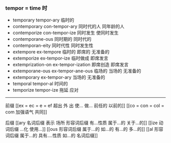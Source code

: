 ### tempor = time 时

- temporary  tempor-ary 临时的                                                                                   
- contemporary con-tempor-ary 同时代的人 同年龄的人
- contemporize con-tempor-ize 同时发生 使同时发生
- contemporane-ous  同时期的 同时代的
- contemporan-eity 同时代性 同时发生性
- extempore ex-tempore 临时的 即席的 无准备的
- extemporize ex-tempor-ize 临时做成 即席发言
- extemprization-on ex-tempor-ization 即席创造 即席发言
- extemporane-ous ex-tempor-ane-ous 临场的  当场的 无准备的
- extemporary ex-tempor-ary 当场的 无准备的
- temporal tempor-al 时间的
- temporize tempor-ize 拖延 应对

---
前缀
[[ex  = ec = e = ef 超出 外 出 使... 做... 前任的 以前的]]
[[co = con  = col = com  加强语气 共同]]

后缀
[[ary 名词后缀 表示 场所  形容词后缀 有...性质 属于...的 关于...的]]
[[ize 动词后缀 ...化 使用...]]
[[ous 形容词后缀 属于...的 如...的 有...的 多...的]]
[[al 形容词后缀   属于...的  具有....性质  如...的   名词后缀]]